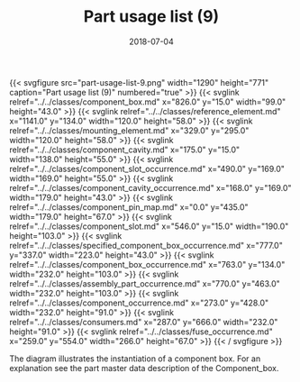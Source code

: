 ﻿---
title: Part usage list (9)
toc: false
type: specs
layout: diagram
date: "2018-07-04"
draft: false
specification: KBL
version: 2.5
documentType: "Recommendation"
elementType: Diagram
classes:
  - Component_box
  - Reference_element
  - Mounting_element
  - Component_cavity
  - Component_slot_occurrence
  - Component_cavity_occurrence
  - Component_pin_map
  - Component_slot
  - Specified_component_box_occurrence
  - Component_box_occurrence
  - Assembly_part_occurrence
  - Component_occurrence
  - Consumers
  - Fuse_occurrence
menu:
  KBL-2.5:    
    parent: presentation
    identifier: presentation/part-usage-list-9
    weight: 1016 

# Prev/next pager order (if `docs_section_pager` enabled in `params.toml`)
weight: 1016
---
{{< svgfigure src="part-usage-list-9.png" width="1290" height="771" caption="Part usage list (9)" numbered="true" >}}
  {{< svglink relref="../../classes/component_box.md" x="826.0" y="15.0" width="99.0" height="43.0" >}}
  {{< svglink relref="../../classes/reference_element.md" x="1141.0" y="134.0" width="120.0" height="58.0" >}}
  {{< svglink relref="../../classes/mounting_element.md" x="329.0" y="295.0" width="120.0" height="58.0" >}}
  {{< svglink relref="../../classes/component_cavity.md" x="175.0" y="15.0" width="138.0" height="55.0" >}}
  {{< svglink relref="../../classes/component_slot_occurrence.md" x="490.0" y="169.0" width="169.0" height="55.0" >}}
  {{< svglink relref="../../classes/component_cavity_occurrence.md" x="168.0" y="169.0" width="179.0" height="43.0" >}}
  {{< svglink relref="../../classes/component_pin_map.md" x="0.0" y="435.0" width="179.0" height="67.0" >}}
  {{< svglink relref="../../classes/component_slot.md" x="546.0" y="15.0" width="190.0" height="103.0" >}}
  {{< svglink relref="../../classes/specified_component_box_occurrence.md" x="777.0" y="337.0" width="223.0" height="43.0" >}}
  {{< svglink relref="../../classes/component_box_occurrence.md" x="763.0" y="134.0" width="232.0" height="103.0" >}}
  {{< svglink relref="../../classes/assembly_part_occurrence.md" x="770.0" y="463.0" width="232.0" height="103.0" >}}
  {{< svglink relref="../../classes/component_occurrence.md" x="273.0" y="428.0" width="232.0" height="91.0" >}}
  {{< svglink relref="../../classes/consumers.md" x="287.0" y="666.0" width="232.0" height="91.0" >}}
  {{< svglink relref="../../classes/fuse_occurrence.md" x="259.0" y="554.0" width="266.0" height="67.0" >}}
{{< / svgfigure >}}
<p> The diagram illustrates the instantiation of a component box. For an explanation see the part master data description of the Component_box.      </p>